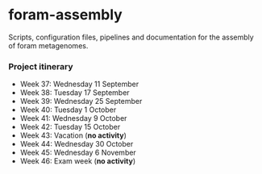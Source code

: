 # foram-assembly
Scripts, configuration files, pipelines and documentation for the assembly of foram metagenomes.

### Project itinerary

- Week 37: Wednesday 11 September
- Week 38: Tuesday 17 September
- Week 39: Wednesday 25 September
- Week 40: Tuesday 1 October
- Week 41: Wednesday 9 October
- Week 42: Tuesday 15 October 
- Week 43: Vacation (**no activity**)
- Week 44: Wednesday 30 October
- Week 45: Wednesday 6 November
- Week 46: Exam week (**no activity**)

